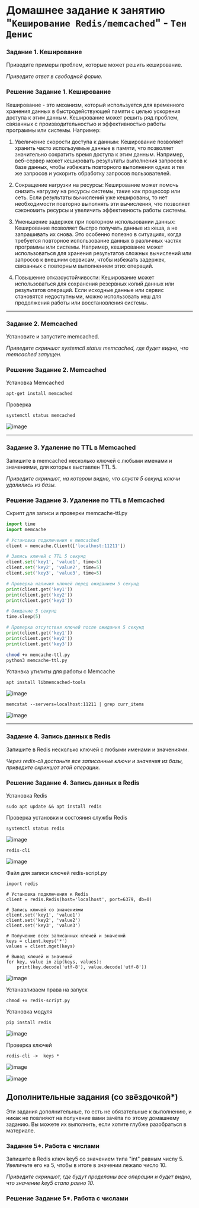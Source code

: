 # Домашнее задание к занятию "`Кеширование Redis/memcached`" - `Тен Денис`


### Задание 1. Кеширование 

Приведите примеры проблем, которые может решить кеширование. 

*Приведите ответ в свободной форме.*

### Решение Задание 1. Кеширование 

Кеширование - это механизм, который используется для временного хранения данных в быстродействующей памяти с целью ускорения доступа к этим данным. Кеширование может решить ряд проблем, связанных с производительностью и эффективностью работы программы или системы. Например:

1. Увеличение скорости доступа к данным: Кеширование позволяет хранить часто используемые данные в памяти, что позволяет значительно сократить время доступа к этим данным. Например, веб-сервер может кешировать результаты выполнения запросов к базе данных, чтобы избежать повторного выполнения одних и тех же запросов и ускорить обработку запросов пользователей.

2. Сокращение нагрузки на ресурсы: Кеширование может помочь снизить нагрузку на ресурсы системы, такие как процессор или сеть. Если результаты вычислений уже кешированы, то нет необходимости повторно выполнять эти вычисления, что позволяет сэкономить ресурсы и увеличить эффективность работы системы.

3. Уменьшение задержек при повторном использовании данных: Кеширование позволяет быстро получать данные из кеша, а не запрашивать их снова. Это особенно полезно в ситуациях, когда требуется повторное использование данных в различных частях программы или системы. Например, кеширование может использоваться для хранения результатов сложных вычислений или запросов к внешним сервисам, чтобы избежать задержек, связанных с повторным выполнением этих операций.

4. Повышение отказоустойчивости: Кеширование может использоваться для сохранения резервных копий данных или результатов операций. Если исходные данные или сервис становятся недоступными, можно использовать кеш для продолжения работы или восстановления системы.

---

### Задание 2. Memcached

Установите и запустите memcached.

*Приведите скриншот systemctl status memcached, где будет видно, что memcached запущен.*

### Решение Задание 2. Memcached
Установка Memcached

```
apt-get install memcached
```
Проверка
```
systemctl status memcached
```


![image](https://github.com/killakazzak/11-02-sdb-hw/assets/32342205/221b3f19-c268-42d8-bd14-a11436a6a6d7)



---

### Задание 3. Удаление по TTL в Memcached

Запишите в memcached несколько ключей с любыми именами и значениями, для которых выставлен TTL 5. 

*Приведите скриншот, на котором видно, что спустя 5 секунд ключи удалились из базы.*

### Решение Задание 3. Удаление по TTL в Memcached

Скрипт для записи и проверки memcache-ttl.py

```python
import time
import memcache

# Установка подключения к memcached
client = memcache.Client(['localhost:11211'])

# Запись ключей с TTL 5 секунд
client.set('key1', 'value1', time=5)
client.set('key2', 'value2', time=5)
client.set('key3', 'value3', time=5)

# Проверка наличия ключей перед ожиданием 5 секунд
print(client.get('key1'))
print(client.get('key2'))
print(client.get('key3'))

# Ожидание 5 секунд
time.sleep(5)

# Проверка отсутствия ключей после ожидания 5 секунд
print(client.get('key1'))
print(client.get('key2'))
print(client.get('key3'))
```

```bash
chmod +x memcache-ttl.py
python3 memcache-ttl.py
```
Устанвка утилиты для работы с Memcache

```
apt install libmemcached-tools
```
![image](https://github.com/killakazzak/11-02-sdb-hw/assets/32342205/87119a68-6d12-482c-aa9e-cab98a677cba)

```
memcstat --servers=localhost:11211 | grep curr_items
```

![image](https://github.com/killakazzak/11-02-sdb-hw/assets/32342205/cb99bb08-aaf1-4cdc-b6cb-1b96dfe8eacb)


---

### Задание 4. Запись данных в Redis

Запишите в Redis несколько ключей с любыми именами и значениями. 

*Через redis-cli достаньте все записанные ключи и значения из базы, приведите скриншот этой операции.*

### Решение Задание 4. Запись данных в Redis

Установка Redis
```
sudo apt update && apt install redis
```
Проверка установки и состояния службы Redis

```
systemctl status redis
```
![image](https://github.com/killakazzak/11-02-sdb-hw/assets/32342205/ce7497bd-c63f-4fea-a7e4-86e7fd8b5d08)

```
redis-cli
```
![image](https://github.com/killakazzak/11-02-sdb-hw/assets/32342205/7d3cbace-279d-4875-967f-ba480f5d6730)

Файл для записи ключей redis-script.py
```
import redis

# Установка подключения к Redis
client = redis.Redis(host='localhost', port=6379, db=0)

# Запись ключей со значениями
client.set('key1', 'value1')
client.set('key2', 'value2')
client.set('key3', 'value3')

# Получение всех записанных ключей и значений
keys = client.keys('*')
values = client.mget(keys)

# Вывод ключей и значений
for key, value in zip(keys, values):
    print(key.decode('utf-8'), value.decode('utf-8'))
```
![image](https://github.com/killakazzak/11-02-sdb-hw/assets/32342205/cc342e73-6e35-406d-80b2-7556e451c5d8)

Устанавливаем права на запуск
```
chmod +x redis-script.py
```
Установка модуля
```
pip install redis
```
![image](https://github.com/killakazzak/11-02-sdb-hw/assets/32342205/0b4ea33a-08b6-442f-801c-20340130e85a)

Проверка ключей
```
redis-cli ->  keys *
```

![image](https://github.com/killakazzak/11-02-sdb-hw/assets/32342205/3fd4c55b-f5ff-4f48-85f4-ab9720336430)

![image](https://github.com/killakazzak/11-02-sdb-hw/assets/32342205/d4a63a58-d0f6-409e-a670-4da47fbd2bf4)





## Дополнительные задания (со звёздочкой*)
Эти задания дополнительные, то есть не обязательные к выполнению, и никак не повлияют на получение вами зачёта по этому домашнему заданию. Вы можете их выполнить, если хотите глубже разобраться в материале.

### Задание 5*. Работа с числами 

Запишите в Redis ключ key5 со значением типа "int" равным числу 5. Увеличьте его на 5, чтобы в итоге в значении лежало число 10.  

*Приведите скриншот, где будут проделаны все операции и будет видно, что значение key5 стало равно 10.*

### Решение Задание 5*. Работа с числами 


